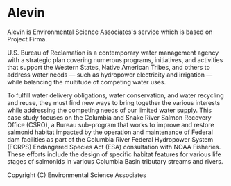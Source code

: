 # Alevin
Alevin is Environmental Science Associates's service which is based on Project Firma.

U.S. Bureau of Reclamation is a contemporary water management agency with a strategic plan covering numerous programs, initiatives, and activities that support the Western States, Native American Tribes, and others to address water needs — such as hydropower electricity and irrigation — while balancing the multitude of competing water uses.

To fulfill water delivery obligations, water conservation, and water recycling and reuse, they must find new ways to bring together the various interests while addressing the competing needs of our limited water supply. This case study focuses on the Columbia and Snake River Salmon Recovery Office (CSRO), a Bureau sub-program that works to improve and restore salmonid habitat impacted by the operation and maintenance of Federal dam facilities as part of the Columbia River Federal Hydropower System (FCRPS) Endangered Species Act (ESA) consultation with NOAA Fisheries. These efforts include the design of specific habitat features for various life stages of salmonids in various Columbia Basin tributary streams and rivers.

Copyright (C) Environmental Science Associates
